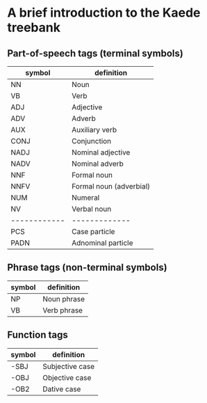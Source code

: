 # A brief introduction to the Kaede treebank

## Part-of-speech tags (terminal symbols)

symbol | definition
------------ | -------------
NN  | Noun
VB  | Verb
ADJ | Adjective
ADV | Adverb
AUX | Auxiliary verb
CONJ | Conjunction
NADJ | Nominal adjective
NADV | Nominal adverb
NNF  | Formal noun
NNFV | Formal noun (adverbial)
NUM  | Numeral
NV   | Verbal noun
------------ | -------------
PCS | Case particle
PADN | Adnominal particle

## Phrase tags (non-terminal symbols)

symbol | definition
------------ | -------------
NP | Noun phrase
VB | Verb phrase





## Function tags 

symbol | definition
------------ | -------------
-SBJ | Subjective case
-OBJ | Objective case
-OB2 | Dative case


